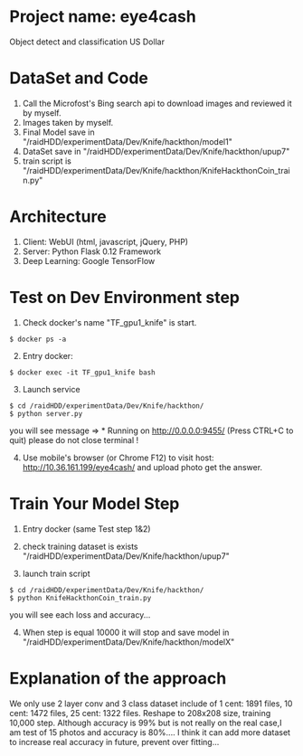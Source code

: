 # Project name: eye4cash
Object detect and classification US Dollar

# DataSet and Code
1. Call the Microfost's Bing search api to download images and reviewed it by myself.
2. Images taken by myself.
3. Final Model save in "/raidHDD/experimentData/Dev/Knife/hackthon/model1"
4. DataSet save in "/raidHDD/experimentData/Dev/Knife/hackthon/upup7"
5. train script is "/raidHDD/experimentData/Dev/Knife/hackthon/KnifeHackthonCoin_train.py"

# Architecture
1. Client: WebUI (html, javascript, jQuery, PHP)
2. Server: Python Flask 0.12 Framework
3. Deep Learning: Google TensorFlow
 
# Test on Dev Environment step
1. Check docker's name "TF_gpu1_knife" is start.
```shell
$ docker ps -a
```

2. Entry docker: 
```shell
$ docker exec -it TF_gpu1_knife bash
```

3. Launch service
```shell
$ cd /raidHDD/experimentData/Dev/Knife/hackthon/
$ python server.py
```
you will see message =>  * Running on http://0.0.0.0:9455/ (Press CTRL+C to quit)
please do not close terminal !

4. Use mobile's browser (or Chrome F12) to visit host: http://10.36.161.199/eye4cash/ and upload photo get the answer.


# Train Your Model Step
1. Entry docker (same Test step 1&2)

2. check training dataset is exists "/raidHDD/experimentData/Dev/Knife/hackthon/upup7"

3. launch train script
```shell
$ cd /raidHDD/experimentData/Dev/Knife/hackthon/
$ python KnifeHackthonCoin_train.py
```
you will see each loss and accuracy...

4. When step is equal 10000 it will stop and save model in "/raidHDD/experimentData/Dev/Knife/hackthon/modelX"

# Explanation of the approach
We only use 2 layer conv and 3 class dataset include of 1 cent: 1891 files, 10 cent: 1472 files, 25 cent: 1322 files.
Reshape to 208x208 size, training 10,000 step.
Although accuracy is 99% but is not really on the real case,I am test of 15 photos and accuracy is 80%....
I think it can add more dataset to increase real accuracy in future, prevent over fitting...
